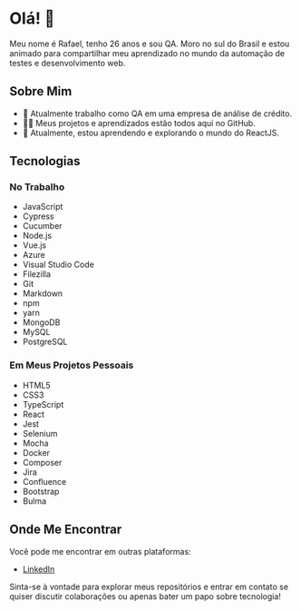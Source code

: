 # Olá! 👋

Meu nome é Rafael, tenho 26 anos e sou QA. Moro no sul do Brasil e estou animado para compartilhar meu aprendizado no mundo da automação de testes e desenvolvimento web.

## Sobre Mim

- 🔭 Atualmente trabalho como QA em uma empresa de análise de crédito.
- 👨‍💻 Meus projetos e aprendizados estão todos aqui no GitHub.
- 🌱 Atualmente, estou aprendendo e explorando o mundo do ReactJS.

## Tecnologias

### No Trabalho

- JavaScript
- Cypress
- Cucumber
- Node.js
- Vue.js
- Azure
- Visual Studio Code
- Filezilla
- Git
- Markdown
- npm
- yarn
- MongoDB
- MySQL
- PostgreSQL

### Em Meus Projetos Pessoais

- HTML5
- CSS3
- TypeScript
- React
- Jest
- Selenium
- Mocha
- Docker
- Composer
- Jira
- Confluence
- Bootstrap
- Bulma

## Onde Me Encontrar

Você pode me encontrar em outras plataformas:

- [LinkedIn](https://www.linkedin.com/in/rafaelrabelodasilva/)

Sinta-se à vontade para explorar meus repositórios e entrar em contato se quiser discutir colaborações ou apenas bater um papo sobre tecnologia!

